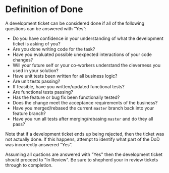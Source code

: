 # Definition of Done

A development ticket can be considered done if all of the following questions can be answered with “Yes”:

- Do you have confidence in your understanding of what the development ticket is asking of you?
- Are you done writing code for the task?
- Have you evaluated possible unexpected interactions of your code changes?
- Will your future self or your co-workers understand the cleverness you used in your solution?
- Have unit tests been written for all business logic?
- Are unit tests passing?
- If feasible, have you written/updated functional tests?
- Are functional tests passing?
- Has the feature or bug fix been functionally tested?
- Does the change meet the acceptance requirements of the business?
- Have you merged/rebased the current `master` branch back into your feature branch?
- Have you run all tests after merging/rebasing `master` and do they all pass?

Note that if a development ticket ends up being rejected, then the ticket was not actually done. If this happens, attempt to identify what part of the DoD was incorrectly answered “Yes”.

Assuming all qustions are answered with "Yes" then the development ticket should proceed to "In Review". Be sure to shepherd your in review tickets through to completion.
